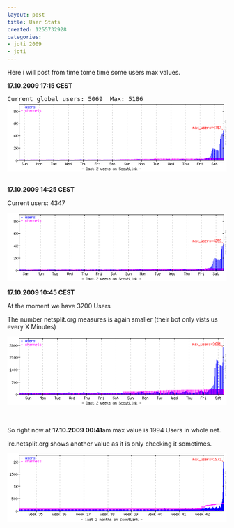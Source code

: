 ```yaml
---
layout: post
title: User Stats
created: 1255732928
categories:
- joti 2009
- joti
---
```

<p>Here i will post from time tome time some users max values.</p>
<p><strong>17.10.2009 17:15 CEST</strong></p>
<pre>
Current global users: 5069  Max: 5186
<img src="/downloads/scoutlink-2009-10-17_17_15.png" alt="" />

</pre>
<p><strong>17.10.2009 14:25 CEST</strong></p>
<p>Current users: 4347</p>
<p><img src="/downloads/scoutlink-2009-10-17_14_25.png" alt="" /></p>
<p><strong>17.10.2009 10:45 CEST</strong></p>
<p>At the moment we have 3200 Users</p>
<p>The number netsplit.org measures is again smaller (their bot only vists us every X Minutes)</p>
<p><img alt="" src="/downloads/scoutlink-2009-10-17_10_45.png" /></p>
<p>&nbsp;</p>
<p>So right now at <strong>17.10.2009 00:41</strong>am max value is 1994 Users in whole net.</p>
<p>irc.netsplit.org shows another value as it is only checking it sometimes.</p>
<p><img src="/downloads/scoutlink-2009-10-17_00_43.png" alt="" /></p>
